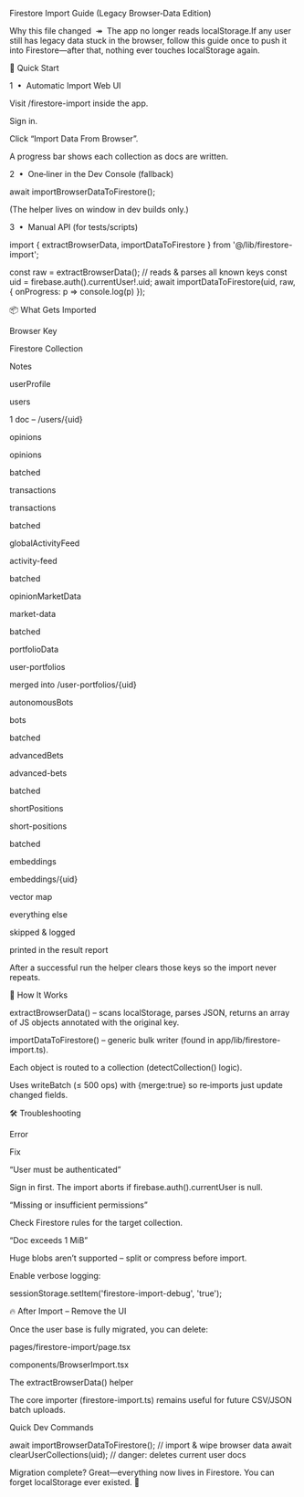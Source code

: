 Firestore Import Guide (Legacy Browser‑Data Edition)

Why this file changed  ↠  The app no longer reads localStorage.If any user still has legacy data stuck in the browser, follow this guide once to push it into Firestore—after that, nothing ever touches localStorage again.

🚀 Quick Start

1  •  Automatic Import Web UI

Visit /firestore-import inside the app.

Sign in.

Click “Import Data From Browser”.

A progress bar shows each collection as docs are written.

2  •  One‑liner in the Dev Console (fallback)

await importBrowserDataToFirestore();

(The helper lives on window in dev builds only.)

3  •  Manual API (for tests/scripts)

import { extractBrowserData, importDataToFirestore } from '@/lib/firestore-import';

const raw = extractBrowserData();       // reads & parses all known keys
const uid = firebase.auth().currentUser!.uid;
await importDataToFirestore(uid, raw, {
  onProgress: p => console.log(p)
});

📦 What Gets Imported

Browser Key

Firestore Collection

Notes

userProfile

users

1 doc – /users/{uid}

opinions

opinions

batched

transactions

transactions

batched

globalActivityFeed

activity-feed

batched

opinionMarketData

market-data

batched

portfolioData

user-portfolios

merged into /user-portfolios/{uid}

autonomousBots

bots

batched

advancedBets

advanced-bets

batched

shortPositions

short-positions

batched

embeddings

embeddings/{uid}

vector map

everything else

skipped & logged

printed in the result report

After a successful run the helper clears those keys so the import never repeats.

🔧 How It Works

extractBrowserData() – scans localStorage, parses JSON, returns an array of JS objects annotated with the original key.

importDataToFirestore() – generic bulk writer (found in app/lib/firestore-import.ts).

Each object is routed to a collection (detectCollection() logic).

Uses writeBatch (≤ 500 ops) with {merge:true} so re‑imports just update changed fields.

🛠️ Troubleshooting

Error

Fix

“User must be authenticated”

Sign in first. The import aborts if firebase.auth().currentUser is null.

“Missing or insufficient permissions”

Check Firestore rules for the target collection.

“Doc exceeds 1 MiB”

Huge blobs aren’t supported – split or compress before import.

Enable verbose logging:

sessionStorage.setItem('firestore-import-debug', 'true');

🔥 After Import – Remove the UI

Once the user base is fully migrated, you can delete:

pages/firestore-import/page.tsx

components/BrowserImport.tsx

The extractBrowserData() helper

The core importer (firestore-import.ts) remains useful for future CSV/JSON batch uploads.

Quick Dev Commands

await importBrowserDataToFirestore();   // import & wipe browser data
await clearUserCollections(uid);        // danger: deletes current user docs

Migration complete? Great—everything now lives in Firestore. You can forget localStorage ever existed. 🚀

